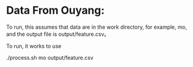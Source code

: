 # Data From Ouyang:

To run, this assumes that data are in the work directory, for example, mo, and the output file is output/feature.csv。

To run, it works to use

   ./process.sh mo output/feature.csv
